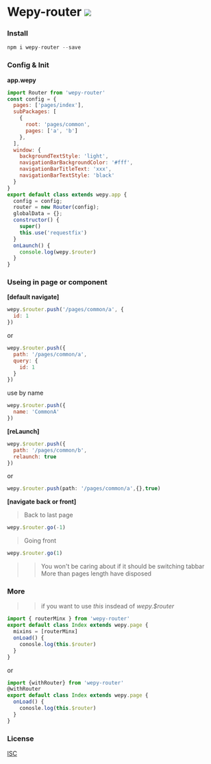 # Wepy-router ![](https://img.shields.io/badge/wepy-router-orange.svg)



### Install
  ``` javascript
  npm i wepy-router --save
  ```  
### Config & Init
  **app.wepy**  
  ``` javascript
  import Router from 'wepy-router'  
  const config = {
    pages: ['pages/index'],
    subPackages: [
      {
        root: 'pages/common',
        pages: ['a', 'b']
      },
    ],
    window: {
      backgroundTextStyle: 'light',
      navigationBarBackgroundColor: '#fff',
      navigationBarTitleText: 'xxx',
      navigationBarTextStyle: 'black'
    }
  }
  export default class extends wepy.app {
    config = config;
    router = new Router(config);
    globalData = {};
    constructor() {
      super()
      this.use('requestfix') 
    }
    onLaunch() {
      console.log(wepy.$router)
    }
  }
  ```
### Useing in page or component   
  **[default navigate]**    
  ``` javascript
  wepy.$router.push('/pages/common/a', {
    id: 1
  })
  ```
  or    
  ``` javascript
  wepy.$router.push({
    path: '/pages/common/a',
    query: {
      id: 1
    }
  })
  ```   
  use by name
  ``` javascript
  wepy.$router.push({
    name: 'CommonA'
  })
  ```
  **[reLaunch]**   
  ``` javascript
  wepy.$router.push({
    path: '/pages/common/b',
    relaunch: true
  })
  ```  
  or  
  ``` javascript
  wepy.$router.push(path: '/pages/common/a',{},true)
  ```
  **[navigate back or front]**   
  > Back to last page  
  ``` javascript
  wepy.$router.go(-1)
  ```    
  > Going front  

  ``` javascript
  wepy.$router.go(1)
  ``` 
  >> You won't be caring about if it should be switching tabbar   
  >> More than pages length have disposed

### More 
  >> if you want to use _this_ insdead of _wepy.$router_ 

  ``` javascript
  import { routerMinx } from 'wepy-router'  
  export default class Index extends wepy.page {
    mixins = [routerMinx]
    onLoad() {
      conosle.log(this.$router)
    }
  }
  ```   
  or  
  ``` javascript
  import {withRouter} from 'wepy-router'  
  @withRouter  
  export default class Index extends wepy.page {
    onLoad() {
      conosle.log(this.$router)
    }
  }
  ```
### License
  [ISC](https://choosealicense.com/licenses/isc/)
  



